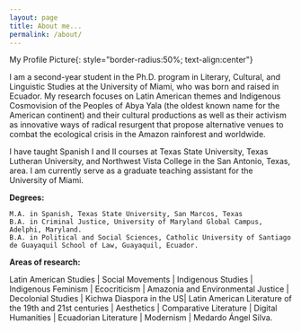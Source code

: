```yaml
---
layout: page
title: About me...
permalink: /about/
---
```


My Profile Picture{: style="border-radius:50%; text-align:center"}

I am a second-year student in the Ph.D. program in Literary, Cultural, and Linguistic Studies at the University of Miami, who was born and raised in Ecuador. My research focuses on Latin American themes and Indigenous Cosmovision of the Peoples of Abya Yala (the oldest known name for the American continent) and their cultural productions as well as their activism as innovative ways of radical resurgent that propose alternative venues to combat the ecological crisis in the Amazon rainforest and worldwide.

I have taught Spanish I and II courses at Texas State University, Texas Lutheran University, and Northwest Vista College in the San Antonio, Texas, area. I am currently serve as a graduate teaching assistant for the University of Miami.

**Degrees:**

    M.A. in Spanish, Texas State University, San Marcos, Texas
    B.A. in Criminal Justice, University of Maryland Global Campus, Adelphi, Maryland.
    B.A. in Political and Social Sciences, Catholic University of Santiago de Guayaquil School of Law, Guayaquil, Ecuador.

**Areas of research:**

Latin American Studies | Social Movements | Indigenous Studies | Indigenous Feminism | Ecocriticism | Amazonia and Environmental Justice | Decolonial Studies | Kichwa Diaspora in the US| Latin American Literature of the 19th and 21st centuries | Aesthetics | Comparative Literature | Digital Humanities | Ecuadorian Literature | Modernism | Medardo Ángel Silva.
